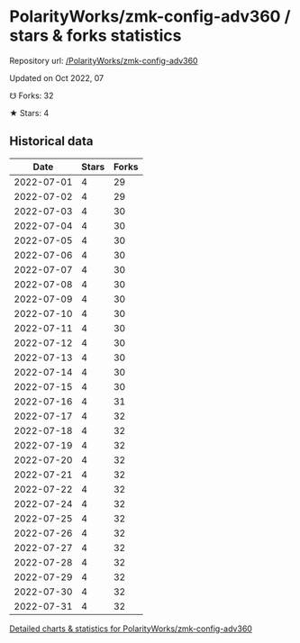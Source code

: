 # PolarityWorks/zmk-config-adv360 / stars & forks statistics

Repository url: [/PolarityWorks/zmk-config-adv360](https://github.com/PolarityWorks/zmk-config-adv360)

Updated on Oct 2022, 07

☋ Forks: 32

★ Stars: 4

## Historical data
| Date | Stars | Forks |
|------|-------|-------|
| 2022-07-01 | 4 | 29 | 
| 2022-07-02 | 4 | 29 | 
| 2022-07-03 | 4 | 30 | 
| 2022-07-04 | 4 | 30 | 
| 2022-07-05 | 4 | 30 | 
| 2022-07-06 | 4 | 30 | 
| 2022-07-07 | 4 | 30 | 
| 2022-07-08 | 4 | 30 | 
| 2022-07-09 | 4 | 30 | 
| 2022-07-10 | 4 | 30 | 
| 2022-07-11 | 4 | 30 | 
| 2022-07-12 | 4 | 30 | 
| 2022-07-13 | 4 | 30 | 
| 2022-07-14 | 4 | 30 | 
| 2022-07-15 | 4 | 30 | 
| 2022-07-16 | 4 | 31 | 
| 2022-07-17 | 4 | 32 | 
| 2022-07-18 | 4 | 32 | 
| 2022-07-19 | 4 | 32 | 
| 2022-07-20 | 4 | 32 | 
| 2022-07-21 | 4 | 32 | 
| 2022-07-22 | 4 | 32 | 
| 2022-07-24 | 4 | 32 | 
| 2022-07-25 | 4 | 32 | 
| 2022-07-26 | 4 | 32 | 
| 2022-07-27 | 4 | 32 | 
| 2022-07-28 | 4 | 32 | 
| 2022-07-29 | 4 | 32 | 
| 2022-07-30 | 4 | 32 | 
| 2022-07-31 | 4 | 32 | 


[Detailed charts & statistics for PolarityWorks/zmk-config-adv360](https://reviewgithub.com/rep/PolarityWorks/zmk-config-adv360)
